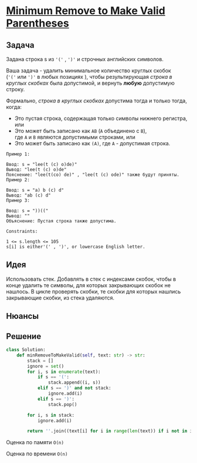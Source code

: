 # [Minimum Remove to Make Valid Parentheses](https://leetcode.com/problems/minimum-remove-to-make-valid-parentheses/)
## Задача
Задана строка s из `'('` , `')'` и строчных английских символов.

Ваша задача - удалить минимальное количество круглых скобок (`'('` или `')'` в любых позициях ), чтобы результирующая _строка в круглых скобках_ была допустимой, и вернуть **любую** допустимую строку.

Формально, _строка в круглых скобках_ допустима тогда и только тогда, когда:

- Это пустая строка, содержащая только символы нижнего регистра, или
- Это может быть записано как `AB` (`A` объединено с `B`), где `A` и `B` являются допустимыми строками, или
- Это может быть записано как `(A)`, где `A` - допустимая строка.

```
Пример 1:

Ввод: s = "lee(t (c) o)de)"
Вывод: "lee(t (c) o)de"
Пояснение: "lee(t(co) de)" , "lee(t (c) ode)" также будут приняты.
Пример 2:

Ввод: s = "a) b (c) d"
Вывод: "ab (c) d"
Пример 3:

Ввод: s = "))(("
Вывод: ""
Объяснение: Пустая строка также допустима.

Constraints:

1 <= s.length <= 105
s[i] is either'(' , ')', or lowercase English letter.
```
## Идея
Использовать стек. Добавлять в стек с индексами скобок, чтобы в конце удалить те символы, для которых закрывающих скобок не нашлось. В цикле проверять скобки, те скобки для которых нашлись закрывающие скобки, из стека удаляются.
## Нюансы
## Решение
```python
class Solution:
    def minRemoveToMakeValid(self, text: str) -> str:
        stack = []
        ignore = set()
        for i, s in enumerate(text):
            if s == '(':
                stack.append((i, s))
            elif s == ')' and not stack:
                ignore.add(i)
            elif s == ')':
                stack.pop()

        for i, s in stack:
            ignore.add(i)

        return ''.join((text[i] for i in range(len(text)) if i not in ignore))
```
Оценка по памяти `O(n)`

Оценка по времени `O(n)`
